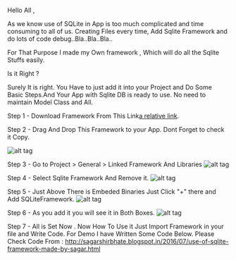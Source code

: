 Hello All ,

As we know use of SQLite in App is too much complicated and time consuming to all of us. Creating Files every time, Add Sqlite Framework and do lots of code debug..Bla..Bla..Bla..

For That Purpose I made my Own framework , Which will do all the Sqlite Stuffs easily.

Is it Right ?

Surely It is right. You Have to just add it into your Project and Do Some Basic Steps.And Your App with Sqlite DB is ready to use. No need to maintain Model Class and All.

Step 1 - Download Framework From This Link[a relative link](https://app.box.com/s/cl53hm9cc3w6vzupo766lpfpnqa4xedl).

Step 2 - Drag And Drop This Framework to your App. Dont Forget to check it Copy.

![alt tag](https://1.bp.blogspot.com/-KWyvKGulk-A/V39Se8CL6fI/AAAAAAAACkU/A7F8vuHsqKcE6i8aOgFlJSsZ9XvFc8UIQCLcB/s1600/Screen%2BShot%2B2016-07-08%2Bat%2B12.33.01%2BPM.png)

Step 3 - Go to Project > General > Linked Framework And Libraries
![alt tag](https://3.bp.blogspot.com/-Q_ES9QoqikY/V39THVQwMlI/AAAAAAAACkY/vzqVvObQKAghcRN4uLJ-Q_v_RSFfYv0qgCLcB/s1600/Screen%2BShot%2B2016-07-08%2Bat%2B12.31.44%2BPM.png)

Step 4 - Select Sqlite Framework And Remove it.
![alt tag](https://3.bp.blogspot.com/-DYVB0g04NG0/V39TVrtPzuI/AAAAAAAACkg/W1gJx9uAoCAZD1f06FpDwDjQSdU9lhWegCLcB/s1600/Screen%2BShot%2B2016-07-08%2Bat%2B12.32.23%2BPM.png)

Step 5 - Just Above There is Embeded Binaries Just Click "+" there and Add SQLiteFramework.
![alt tag](https://3.bp.blogspot.com/-kEAoQWMw3wM/V39Tp1VVAKI/AAAAAAAACkk/QsbwSc2TnWclqOStHsfJNLgTU5vlf4d2wCLcB/s1600/Screen%2BShot%2B2016-07-08%2Bat%2B12.32.35%2BPM.png)

Step 6 - As you add it you will see it in Both Boxes.
![alt tag](https://2.bp.blogspot.com/-t6Ylmy-tcqE/V39Tz06ALUI/AAAAAAAACko/WKPXWLpuW806sNfIEyLpSqcYZwo6KwNowCLcB/s1600/Screen%2BShot%2B2016-07-08%2Bat%2B12.32.08%2BPM.png)

Step 7 - All is Set Now . Now How To Use it Just Import Framework in your file and Write Code. For Demo I have Written Some Code Below.
Please Check Code From : http://sagarshirbhate.blogspot.in/2016/07/use-of-sqlite-framework-made-by-sagar.html
